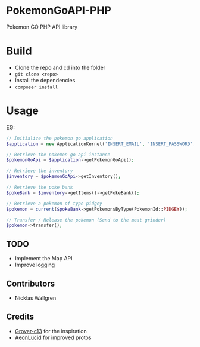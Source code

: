 # PokemonGoAPI-PHP
Pokemon GO PHP API library

# Build
  - Clone the repo and cd into the folder
  - `` git clone <repo> ``
  - Install the dependencies
  - `` composer install ``

# Usage
EG:
```php
// Initialize the pokemon go application
$application = new ApplicationKernel('INSERT_EMAIL', 'INSERT_PASSWORD', Factory::AUTHENTICATION_TYPE_GOOGLE);

// Retrieve the pokemon go api instance
$pokemonGoApi = $application->getPokemonGoApi();

// Retrieve the inventory
$inventory = $pokemonGoApi->getInventory();

// Retrieve the poke bank
$pokeBank = $inventory->getItems()->getPokeBank();

// Retrieve a pokemon of type pidgey
$pokemon = current($pokeBank->getPokemonsByType(PokemonId::PIDGEY));

// Transfer / Release the pokemon (Send to the meat grinder)
$pokemon->transfer();
```

## TODO
  - Implement the Map API
  - Improve logging


## Contributors
  - Nicklas Wallgren

## Credits
- [Grover-c13](https://github.com/Grover-c13) for the inspiration
- [AeonLucid](https://github.com/AeonLucid/POGOProtos) for improved protos
